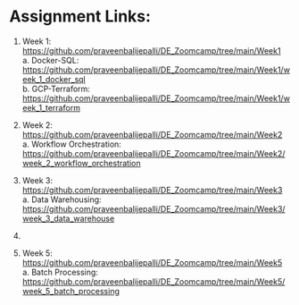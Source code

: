 
# Assignment Links:
1. Week 1: https://github.com/praveenbalijepalli/DE_Zoomcamp/tree/main/Week1 <br>
   a. Docker-SQL: https://github.com/praveenbalijepalli/DE_Zoomcamp/tree/main/Week1/week_1_docker_sql<br>
   b. GCP-Terraform: https://github.com/praveenbalijepalli/DE_Zoomcamp/tree/main/Week1/week_1_terraform<br>

2. Week 2: https://github.com/praveenbalijepalli/DE_Zoomcamp/tree/main/Week2 <br>
   a. Workflow Orchestration: https://github.com/praveenbalijepalli/DE_Zoomcamp/tree/main/Week2/week_2_workflow_orchestration<br>
   
3. Week 3: https://github.com/praveenbalijepalli/DE_Zoomcamp/tree/main/Week3 <br>
   a. Data Warehousing: https://github.com/praveenbalijepalli/DE_Zoomcamp/tree/main/Week3/week_3_data_warehouse<br>  
   
4.


5. Week 5: https://github.com/praveenbalijepalli/DE_Zoomcamp/tree/main/Week5 <br>
   a. Batch Processing: https://github.com/praveenbalijepalli/DE_Zoomcamp/tree/main/Week5/week_5_batch_processing <br>  
                 
    
       
